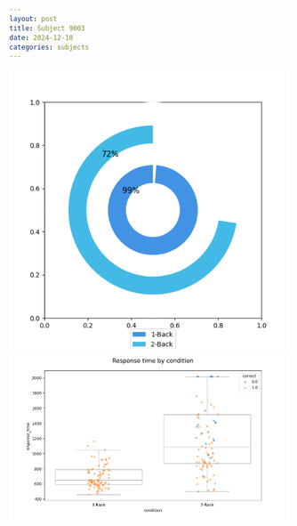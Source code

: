 ```yaml
---
layout: post
title: Subject 9003
date: 2024-12-10
categories: subjects
---
```


![](data/9003/run-1/9003_accuracy_by_condition.png)
![](data/9003/run-1/9003_response_time_by_condition.png)
